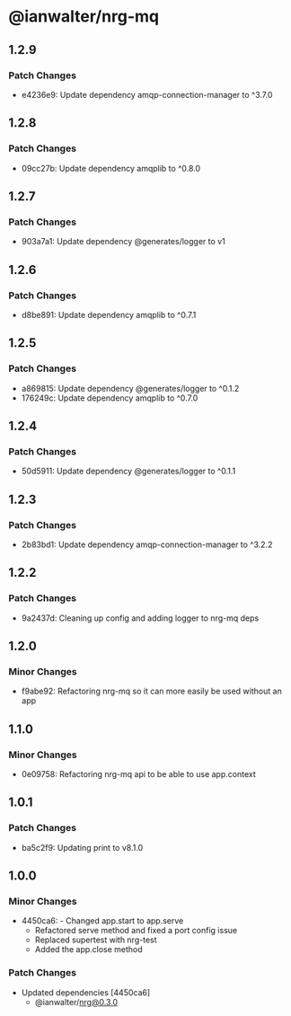 # @ianwalter/nrg-mq

## 1.2.9

### Patch Changes

- e4236e9: Update dependency amqp-connection-manager to ^3.7.0

## 1.2.8

### Patch Changes

- 09cc27b: Update dependency amqplib to ^0.8.0

## 1.2.7

### Patch Changes

- 903a7a1: Update dependency @generates/logger to v1

## 1.2.6

### Patch Changes

- d8be891: Update dependency amqplib to ^0.7.1

## 1.2.5

### Patch Changes

- a869815: Update dependency @generates/logger to ^0.1.2
- 176249c: Update dependency amqplib to ^0.7.0

## 1.2.4

### Patch Changes

- 50d5911: Update dependency @generates/logger to ^0.1.1

## 1.2.3

### Patch Changes

- 2b83bd1: Update dependency amqp-connection-manager to ^3.2.2

## 1.2.2

### Patch Changes

- 9a2437d: Cleaning up config and adding logger to nrg-mq deps

## 1.2.0

### Minor Changes

- f9abe92: Refactoring nrg-mq so it can more easily be used without an app

## 1.1.0

### Minor Changes

- 0e09758: Refactoring nrg-mq api to be able to use app.context

## 1.0.1

### Patch Changes

- ba5c2f9: Updating print to v8.1.0

## 1.0.0

### Minor Changes

- 4450ca6: - Changed app.start to app.serve
  - Refactored serve method and fixed a port config issue
  - Replaced supertest with nrg-test
  - Added the app.close method

### Patch Changes

- Updated dependencies [4450ca6]
  - @ianwalter/nrg@0.3.0
